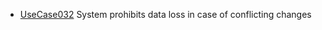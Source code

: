  * [UseCase032](https://github.com/DomainDrivenArchitecture/ddaRequirement/blob/master/en/requirements/UseCase032.md) System prohibits data loss in case of conflicting changes
